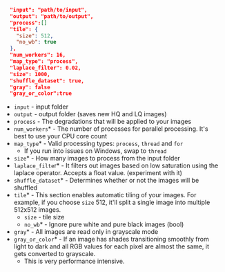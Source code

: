 ```json 
  "input": "path/to/input",
  "output": "path/to/output",
  "process":[]
  "tile": {
    "size": 512,
    "no_wb": true
  },
  "num_workers": 16,
  "map_type": "process",
  "laplace_filter": 0.02,
  "size": 1000,
  "shuffle_dataset": true,
  "gray": false
  "gray_or_color":true
```

- `input` - input folder
- `output` - output folder (saves new HQ and LQ images)
- `process` - The degradations that will be applied to your images
- `num_workers`* - The number of processes for parallel processing. It's best to use your CPU core count
- `map_type`* - Valid processing types: `process`, `thread` and `for`
  - If you run into issues on Windows, swap to `thread`
- `size`* - How many images to process from the input folder 
- `laplace_filte`r* - It filters out images based on low saturation using the laplace operator. Accepts a float value. (experiment with it)
- `shuffle_dataset`* - Determines whether or not the images will be shuffled
- `tile`* - This section enables automatic tiling of your images. For example, if you choose `size` 512, it'll split a single image into multiple 512x512 images.  
  - `size` - tile size
  - `no_wb`* - Ignore pure white and pure black images (bool)
- `gray`* - All images are read only in grayscale mode
- `gray_or_color`* - If an image has shades transitioning smoothly from light to dark and all RGB values for each pixel are almost the same, it gets converted to grayscale.
  - This is very performance intensive.
